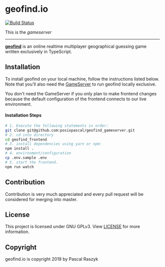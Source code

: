# geofind.io 
[![Build Status](https://travis-ci.org/posixpascal/geofind_gameserver.svg?branch=master)](https://travis-ci.org/posixpascal/geofind_frontend)

This is the *gameserver* 

----------

[**geofind**](https://geofind.io) is an online realtime multiplayer geographical guessing game 
written exclusively in TypeScript.


## Installation

To install geofind on your local machine, follow the instructions listed below. Note that 
you'll also need the [GameServer](https://github.com/posixpascal/geofind_gameserver) to run geofind locally exclusive.

You don't need the GameServer if you only plan to make frontend changes because
the default configuration of the frontend connects to our live environment.

#### Installation Steps

```bash
# 1. Execute the following statements in order:
git clone git@github.com:posixpascal/geofind_gameserver.git
# 2. cd into directory
cd geofind_frontend
# 3. install dependencies using yarn or npm:
npm install .
# 4. environment/configuration
cp .env.sample .env
# 5. start the frontend.
npm run watch
```


## Contribution

Contribution is very much appreciated and every pull request will be considered for merging into master. 

## License

This project is licensed under GNU GPLv3. View [LICENSE](https://github.com/posixpascal/geofind_gameserver/blob/master/LICENSE) for more information.

## Copyright

geofind.io is copyright 2019 by Pascal Raszyk 
